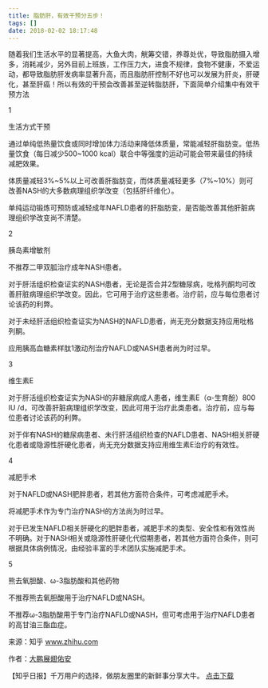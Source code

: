 ```yaml
---
title: 脂肪肝，有效干预分五步！
tags: []
date: 2018-02-02 18:17:48
---
```


随着我们生活水平的显著提高，大鱼大肉，觥筹交错，养尊处优，导致脂肪摄入增多，消耗减少，另外目前上班族，工作压力大，进食不规律，食物不健康，不爱运动，都导致脂肪肝发病率显著升高，而且脂肪肝控制不好也可以发展为肝炎，肝硬化，甚至肝癌！所以有效的干预会改善甚至逆转脂肪肝，下面简单介绍集中有效干预方法

1

生活方式干预

通过单纯低热量饮食或同时增加体力活动来降低体质量，常能减轻肝脂肪变。低热量饮食（每日减少500~1000 kcal）联合中等强度的运动可能会带来最佳的持续减肥效果。

体质量减轻3%~5%以上可改善肝脂肪变，而体质量减轻更多（7%~10%）则可改善NASH的大多数病理组织学改变（包括肝纤维化）。

单纯运动锻炼可预防或减轻成年NAFLD患者的肝脂肪变，是否能改善其他肝脏病理组织学改变尚不清楚。

2

胰岛素增敏剂

不推荐二甲双胍治疗成年NASH患者。

对于肝活组织检查证实的NASH患者，无论是否合并2型糖尿病，吡格列酮均可改善肝脏病理组织学改变。因此，它可用于治疗这些患者。治疗前，应与每位患者讨论该药的利弊。

对于未经肝活组织检查证实为NASH的NAFLD患者，尚无充分数据支持应用吡格列酮。

应用胰高血糖素样肽1激动剂治疗NAFLD或NASH患者尚为时过早。

3

维生素E

对于肝活组织检查证实为NASH的非糖尿病成人患者，维生素E（α-生育酚）800 IU /d，可改善肝脏病理组织学改变，因此可用于治疗此类患者。治疗前，应与每位患者讨论该药的利弊。

对于伴有NASH的糖尿病患者、未行肝活组织检查的NAFLD患者、NASH相关肝硬化患者或隐源性肝硬化患者，尚无充分数据支持应用维生素E治疗的有效性。

4

减肥手术

对于NAFLD或NASH肥胖患者，若其他方面符合条件，可考虑减肥手术。

将减肥手术作为专门治疗NASH的方法尚为时过早。

对于已发生NAFLD相关肝硬化的肥胖患者，减肥手术的类型、安全性和有效性尚不明确。对于NASH相关或隐源性肝硬化代偿期患者，若其他方面符合条件，则可根据具体病例情况，由经验丰富的手术团队实施减肥手术。

5

熊去氧胆酸、ω-3脂肪酸和其他药物

不推荐熊去氧胆酸用于治疗NAFLD或NASH。

不推荐ω-3脂肪酸用于专门治疗NAFLD或NASH，但可考虑用于治疗NAFLD患者的高甘油三酯血症。

来源：知乎 www.zhihu.com

作者：[大鹏展翅佑安](http://www.zhihu.com/people/da-peng-zhan-chi-you-an?utm_campaign=rss&utm_medium=rss&utm_source=rss&utm_content=author)

【知乎日报】千万用户的选择，做朋友圈里的新鲜事分享大牛。
        [点击下载](http://daily.zhihu.com?utm_source=rssyanwenzi&utm_campaign=tuijian&utm_medium=rssnormal)